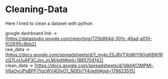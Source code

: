 # Cleaning-Data
Here I tried to clean a dataset with python.

google dashboard link -> [https://datastudio.google.com/reporting/725b864d-301c-46ad-a010-f0281f5c8bb2] <br>
raw_data              -> [https://docs.google.com/spreadsheets/d/1_mykc2SJ8VTXldKIY8GgK8W1RzQ7LoUuAP3CJqy_oLM/edit#gid=1885704142] <br>
clean_data            -> [https://docs.google.com/spreadsheets/d/1dkhKCIMPMl-V6aOvUPpBPFj7lqcWV4DIxO1_N0Eh7Y4/edit#gid=178623515] 
